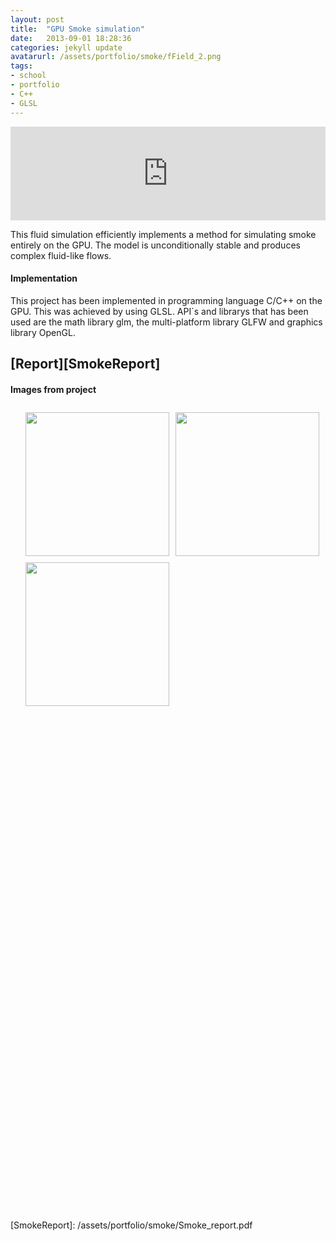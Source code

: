```yaml
---
layout: post
title:  "GPU Smoke simulation"
date:   2013-09-01 18:28:36
categories: jekyll update
avatarurl: /assets/portfolio/smoke/fField_2.png
tags:
- school
- portfolio
- C++
- GLSL
---
```


<iframe src="http://player.vimeo.com/video/75007723?color=4B0082" width="100%" frameborder="0" webkitallowfullscreen mozallowfullscreen allowfullscreen></iframe> 

This fluid simulation efficiently implements a method for simulating smoke entirely on the GPU. The model is unconditionally stable and produces complex fluid-like flows.

#### Implementation ####

This project has been implemented in programming language C/C++ on the GPU. This was achieved by using GLSL. API´s and librarys that has been used are the math library glm, the multi-platform library GLFW and graphics library OpenGL.

## [Report][SmokeReport] ##

#### Images from project ####

<style>
	ul#menu li {
		float: left;
	    display:inline;
	    margin: 10px 10px 0 0;
	}
	ul#menu {
		margin: 0 0 0 0;
	}
	div.img img {
		height: 230px;
		width: 230px;
	}
</style>

<div class="img">
	<ul id="menu">
		<li><a href="{{ site.baseurl }}/assets/portfolio/smoke/fField_2.png">
			<img src="{{ site.baseurl }}/assets/portfolio/smoke/fField_2.png"/>
		</a>
		</li>
		  	<li><a href="{{ site.baseurl }}/assets/portfolio/smoke/fField_3.png">
		  		<img src="{{ site.baseurl }}/assets/portfolio/smoke/fField_3.png">
		</a>
		</li>
		  	<li><a href="{{ site.baseurl }}/assets/portfolio/smoke/blacksmoke.png">
			<img src="{{ site.baseurl }}/assets/portfolio/smoke/blacksmoke.png"/>
		</a>
		</li>
	</ul>

	<ul id="menu">
		<li><a href="{{ site.baseurl }}/assets/portfolio/smoke/layersmoke.png">
			<img src="{{ site.baseurl }}/assets/portfolio/smoke/layersmoke.png"/>
		</a>
		</li>
		  	<li><a href="{{ site.baseurl }}/assets/portfolio/smoke/dField_3.png">
			<img src="{{ site.baseurl }}/assets/portfolio/smoke/dField_3.png"/>
		</a>
		</li>
		  	<li><a href="{{ site.baseurl }}/assets/portfolio/smoke/pField_31.png">
			<img src="{{ site.baseurl }}/assets/portfolio/smoke/pField_31.png"/>
		</a>
		</li>
	</ul> 

	<ul id="menu">
		<li><a href="{{ site.baseurl }}/assets/portfolio/smoke/vField_3.png">
			<img src="{{ site.baseurl }}/assets/portfolio/smoke/vField_3.png"/>
		</a>
		</li>
		  	<li><a href="{{ site.baseurl }}/assets/portfolio/smoke/fField_2.png">
			<img src="{{ site.baseurl }}/assets/portfolio/smoke/fField_2.png"/>
		</a>
		</li>
	</ul> 
</div>
[SmokeReport]: /assets/portfolio/smoke/Smoke_report.pdf